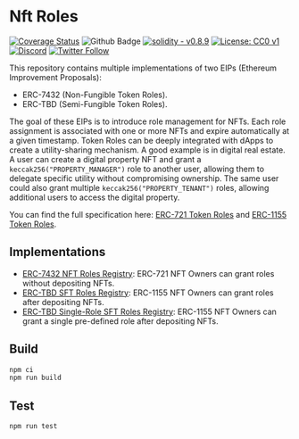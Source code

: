 # Nft Roles

[![Coverage Status](https://coveralls.io/repos/github/OriumNetwork/nft-roles/badge.svg?branch=master)](https://coveralls.io/github/OriumNetwork/nft-roles?branch=master)
![Github Badge](https://github.com/OriumNetwork/nft-roles/actions/workflows/all.yml/badge.svg)
[![solidity - v0.8.9](https://img.shields.io/static/v1?label=solidity&message=v0.8.9&color=2ea44f&logo=solidity)](https://github.com/OriumNetwork)
[![License: CC0 v1](https://img.shields.io/badge/License-CC0v1-blue.svg)](https://creativecommons.org/publicdomain/zero/1.0/legalcode)
[![Discord](https://img.shields.io/discord/1009147970832322632?label=discord&logo=discord&logoColor=white)](https://discord.gg/NaNTgPK5rx)
[![Twitter Follow](https://img.shields.io/twitter/follow/oriumnetwork?label=Follow&style=social)](https://twitter.com/OriumNetwork)

[comment]: <> (TODO: Add link and EIP number for ERC-1155 Roles Registry when available)

This repository contains multiple implementations of two EIPs (Ethereum Improvement Proposals):
* ERC-7432 (Non-Fungible Token Roles).
* ERC-TBD (Semi-Fungible Token Roles).

The goal of these EIPs is to introduce role management for NFTs. Each role assignment is associated with one or more
NFTs and expire automatically at a given timestamp. Token Roles can be deeply integrated with dApps to create a
utility-sharing mechanism. A good example is in digital real estate. A user can create a digital property NFT and grant
a `keccak256("PROPERTY_MANAGER")` role to another user, allowing them to delegate specific utility without compromising
ownership. The same user could also grant multiple `keccak256("PROPERTY_TENANT")` roles, allowing additional users to
access the digital property.

You can find the full specification here: [ERC-721 Token Roles](https://eips.ethereum.org/EIPS/eip-7432) and
[ERC-1155 Token Roles](TBD).

## Implementations

* [ERC-7432 NFT Roles Registry](./contracts/RolesRegistry.sol): ERC-721 NFT Owners can grant roles without depositing NFTs.
* [ERC-TBD SFT Roles Registry](./contracts/RolesRegistry/SftRolesRegistry.sol): ERC-1155 NFT Owners can grant roles after depositing NFTs.
* [ERC-TBD Single-Role SFT Roles Registry](./contracts/RolesRegistry/SftRolesRegistrySingleRole.sol): ERC-1155 NFT Owners can grant a single pre-defined role after depositing
  NFTs.

## Build

```bash
npm ci
npm run build
```

## Test

```bash
npm run test
```
